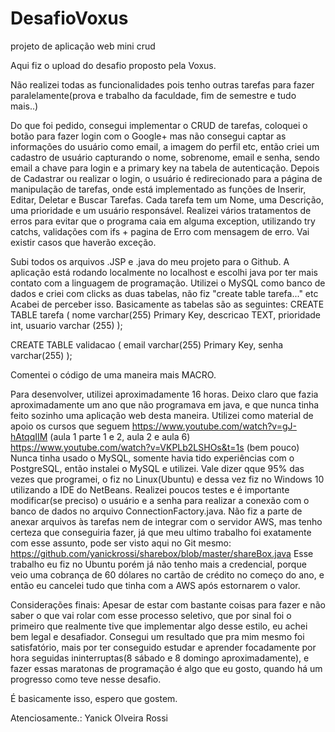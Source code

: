 # DesafioVoxus
projeto de aplicação web mini crud

Aqui fiz o upload do desafio proposto pela Voxus.

Não realizei todas as funcionalidades pois tenho outras tarefas para fazer paralelamente(prova e trabalho da faculdade, fim de semestre e tudo mais..)



Do que foi pedido, consegui implementar o CRUD de tarefas, coloquei o botão para fazer login com o Google+ mas não consegui captar as informações do usuário como email, a imagem do perfil etc, então criei um cadastro de usuário capturando o nome, sobrenome, email e senha, sendo email a chave para login e a primary key na tabela de autenticação.
Depois de Cadastrar ou realizar o login, o usuário é redirecionado para a página de manipulação de tarefas, onde está implementado as funções de Inserir, Editar, Deletar e Buscar Tarefas. Cada tarefa tem um Nome, uma Descrição, uma prioridade e um usuário responsável.
Realizei vários tratamentos de erros para evitar que o programa caia em alguma exception, utilizando try catchs, validações com ifs + pagina de Erro com mensagem de erro. Vai existir casos que haverão exceção. 

Subi todos os arquivos  .JSP e .java do meu projeto para o Github. A aplicação está rodando localmente no localhost e escolhi java por ter mais contato com a linguagem de programação.
Utilizei o MySQL como banco de dados e criei com clicks as duas tabelas, não fiz "create table tarefa..." etc Acabei de perceber isso.
Basicamente as tabelas são as seguintes:
CREATE TABLE tarefa (
    nome varchar(255) Primary Key,
    descricao TEXT,
    prioridade int,
    usuario varchar (255)
);

CREATE TABLE validacao (
    email varchar(255) Primary Key,
    senha varchar(255)
);


Comentei o código de uma maneira mais MACRO.

Para desenvolver, utilizei aproximadamente 16 horas. Deixo claro que fazia aproximadamente um ano que não programava em java, e que nunca tinha feito sozinho uma aplicação web desta maneira. Utilizei como material de apoio os cursos que seguem
https://www.youtube.com/watch?v=gJ-hAtqqIIM (aula 1 parte 1 e 2, aula 2  e aula 6)
https://www.youtube.com/watch?v=VKPLb2LSHOs&t=1s (bem pouco)
Nunca tinha usado o MySQL, somente havia tido experiências com o PostgreSQL, então instalei o MySQL e utilizei. Vale dizer qque 95% das vezes que programei, o fiz no Linux(Ubuntu) e dessa vez fiz no Windows 10 utilizando a IDE do NetBeans.
Realizei poucos testes e é importante modificar(se preciso) o usuário e a senha para realizar a conexão com o banco de dados no arquivo ConnectionFactory.java.
Não fiz a parte de anexar arquivos às tarefas nem de integrar com o servidor AWS, mas tenho certeza que conseguiria fazer, já que meu ultimo trabalho foi exatamente com esse assunto, pode ser visto aqui no Git mesmo: https://github.com/yanickrossi/sharebox/blob/master/shareBox.java
Esse trabalho eu fiz no Ubuntu porém já não tenho mais a credencial, porque veio uma cobrança de 60 dólares no cartão de crédito no começo do ano, e então eu cancelei tudo que tinha com a AWS após estornarem o valor.

Considerações finais:
Apesar de estar com bastante coisas para fazer e não saber o que vai rolar com esse processo seletivo, que por sinal foi o primeiro que realmente tive que implementar algo desse estilo, eu achei bem legal e desafiador. Consegui um resultado que pra mim mesmo foi satisfatório, mais por ter conseguido estudar e aprender focadamente por hora seguidas ininterruptas(8 sábado e 8 domingo aproximadamente), e fazer essas maratonas de programação é algo que eu gosto, quando há um progresso como teve nesse desafio.

É basicamente isso, espero que gostem.

Atenciosamente.: Yanick Olveira Rossi


